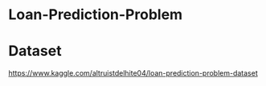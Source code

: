 # Loan-Prediction-Problem

# Dataset
https://www.kaggle.com/altruistdelhite04/loan-prediction-problem-dataset
